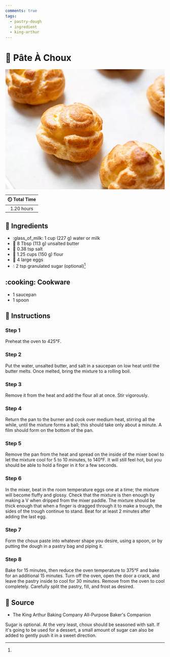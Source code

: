 ```yaml
---
comments: true
tags:
  - pastry-dough
  - ingredient
  - king-arthur
---
```

# :pie: Pâte À Choux

![Pâte À Choux](../../assets/images/pâte-à-choux.jpg)

| :timer_clock: Total Time |
|:-----------------------: |
| 1.20 hours |

## :salt: Ingredients

- :glass_of_milk: 1 cup (227 g) water or milk
- :butter: 8 Tbsp (113 g) unsalted butter
- :salt: 0.38 tsp salt
- :ear_of_rice: 1.25 cups (150 g) flour
- :egg: 4 large eggs
- :droplet: 2 tsp granulated sugar (optional)[^1]

## :cooking: Cookware

- 1 saucepan
- 1 spoon

## :pencil: Instructions

### Step 1

Preheat the oven to 425°F.

### Step 2

Put the water, unsalted butter, and salt in a saucepan on low heat until the butter melts. Once melted, bring the
mixture to a rolling boil.

### Step 3

Remove it from the heat and add the flour all at once. Stir vigorously.

### Step 4

Return the pan to the burner and cook over medium heat, stirring all the while, until the mixture forms a ball; this
should take only about a minute. A film should form on the bottom of the pan.

### Step 5

Remove the pan from the heat and spread on the inside of the mixer bowl to let the mixture cool for 5 to 10 minutes, to
140°F. It will still feel hot, but you should be able to hold a finger in it for a few seconds.

### Step 6

In the mixer, beat in the room temperature eggs one at a time; the mixture will become fluffy and glossy. Check that
the mixture is then enough by making a V when dripped from the mixer paddle. The mixture should be thick enough that
when a finger is dragged through it to make a trough, the sides of the trough continue to stand. Beat for at least 2
minutes after adding the last egg.

### Step 7

Form the choux paste into whatever shape you desire, using a spoon, or by putting the dough in a pastry bag and piping
it.

### Step 8

Bake for 15 minutes, then reduce the oven temperature to 375°F and bake for an additional 15 minutes. Turn off the
oven, open the door a crack, and leave the pastry inside to cool for 30 minutes. Remove from the oven to cool
completely. Carefully split the pastry, fill, and frost as desired.

## :link: Source

- The King Arthur Baking Company All-Purpose Baker's Companion

[^1]:
  Sugar is optional. At the very least, choux should be seasoned with salt. If it's going to be used for a dessert, a
  small amount of sugar can also be added to gently push it in a sweet direction.

